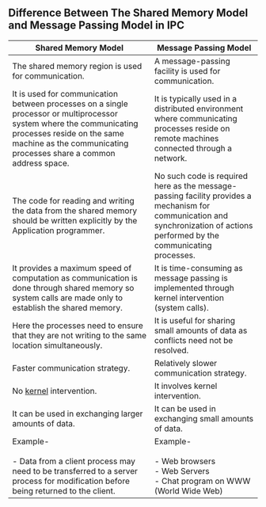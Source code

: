 ## ****Difference Between The Shared Memory Model and Message Passing Model in IPC****

|Shared Memory Model|Message Passing Model|
|---|---|
|The shared memory region is used for communication.|A message-passing facility is used for communication.|
|It is used for communication between processes on a single processor or multiprocessor system where the communicating processes reside on the same machine as the communicating processes share a common address space.|It is typically used in a distributed environment where communicating processes reside on remote machines connected through a network.|
|The code for reading and writing the data from the shared memory should be written explicitly by the Application programmer.|No such code is required here as the message-passing facility provides a mechanism for communication and synchronization of actions performed by the communicating processes.|
|It provides a maximum speed of computation as communication is done through shared memory so system calls are made only to establish the shared memory.|It is time-consuming as message passing is implemented through kernel intervention (system calls).|
|Here the processes need to ensure that they are not writing to the same location simultaneously.|It is useful for sharing small amounts of data as conflicts need not be resolved.|
|Faster communication strategy.|Relatively slower communication strategy.|
|No [kernel](https://www.geeksforgeeks.org/kernel-in-operating-system/) intervention.|It involves kernel intervention.|
|It can be used in exchanging larger amounts of data.|It can be used in exchanging small amounts of data.|
|Example- <br><br>- Data from a client process may need to be transferred to a server process for modification before being returned to the client.|Example- <br><br>- Web browsers<br>- Web Servers<br>- Chat program on WWW (World Wide Web)|